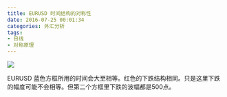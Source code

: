 ```yaml
---
title: EURUSD 时间结构的对称性
date: 2016-07-25 00:01:34
categories: 外汇分析
tags:
- 日线
- 对称原理
---
```

![](http://eurusd.qiniudn.com/152.png)

EURUSD 蓝色方框所用的时间会大至相等。红色的下跌结构相同。只是这里下跌的幅度可能不会相等。但第二个方框里下跌的波幅都是500点。